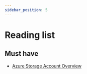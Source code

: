 ```yaml
---
sidebar_position: 5
---
```


# Reading list

## Must have

- [Azure Storage Account Overview](https://www.serverless360.com/azure-storage-account)
